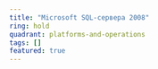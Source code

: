 ```yaml
---
title: "Microsoft SQL-сервера 2008"
ring: hold
quadrant: platforms-and-operations
tags: []
featured: true
---
```

